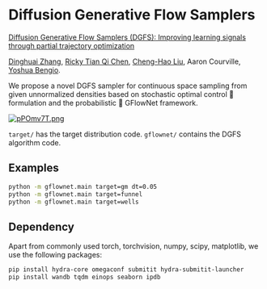 # Diffusion Generative Flow Samplers 

[Diffusion Generative Flow Samplers (DGFS):
Improving learning signals through partial trajectory optimization](https://arxiv.org/abs/2310.02679)

[Dinghuai Zhang](https://zdhnarsil.github.io/), 
[Ricky Tian Qi Chen](https://rtqichen.github.io//),
[Cheng-Hao Liu](https://pchliu.github.io/), 
Aaron Courville, 
[Yoshua Bengio](https://yoshuabengio.org/).

We propose a novel DGFS sampler for continuous space sampling 
from given unnormalized densities based on stochastic optimal control 🤖 formulation
and the probabilistic 🎲 GFlowNet framework.

<a href="https://imgse.com/i/pPOmv7T"><img src="https://z1.ax1x.com/2023/10/03/pPOmv7T.md.png" alt="pPOmv7T.png" border="0" /></a>

`target/` has the target distribution code.
`gflownet/` contains the DGFS algorithm code.

## Examples

```bash
python -m gflownet.main target=gm dt=0.05
python -m gflownet.main target=funnel
python -m gflownet.main target=wells
```

## Dependency

Apart from commonly used torch, torchvision, numpy, scipy, matplotlib,
we use the following packages:
```bash
pip install hydra-core omegaconf submitit hydra-submitit-launcher
pip install wandb tqdm einops seaborn ipdb
```
